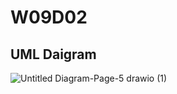 # W09D02

## UML Daigram
![Untitled Diagram-Page-5 drawio (1)](https://user-images.githubusercontent.com/92248175/145343327-58c60807-4993-4dd6-9621-d696920d954a.png)

